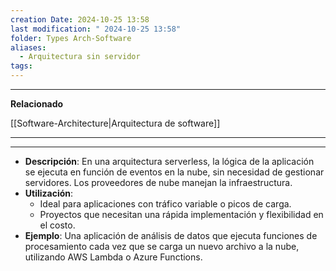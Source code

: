 ```yaml
---
creation Date: 2024-10-25 13:58
last modification: " 2024-10-25 13:58"
folder: Types Arch-Software
aliases:
  - Arquitectura sin servidor
tags:
---
```

___
**Relacionado**

[[Software-Architecture|Arquitectura de software]]
___

___

- **Descripción**: En una arquitectura serverless, la lógica de la aplicación se ejecuta en función de eventos en la nube, sin necesidad de gestionar servidores. Los proveedores de nube manejan la infraestructura.
- **Utilización**:
    - Ideal para aplicaciones con tráfico variable o picos de carga.
    - Proyectos que necesitan una rápida implementación y flexibilidad en el costo.
- **Ejemplo**: Una aplicación de análisis de datos que ejecuta funciones de procesamiento cada vez que se carga un nuevo archivo a la nube, utilizando AWS Lambda o Azure Functions.